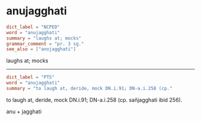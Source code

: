 # anujagghati

``` toml
dict_label = "NCPED"
word = "anujagghati"
summary = "laughs at; mocks"
grammar_comment = "pr. 3 sg."
see_also = ["anojagghati"]
```

laughs at; mocks

--------------------

``` toml
dict_label = "PTS"
word = "anujagghati"
summary = "to laugh at, deride, mock DN.i.91; DN-a.i.258 (cp."
```

to laugh at, deride, mock DN.i.91; DN\-a.i.258 (cp. sañjagghati ibid 256).

anu \+ jagghati

